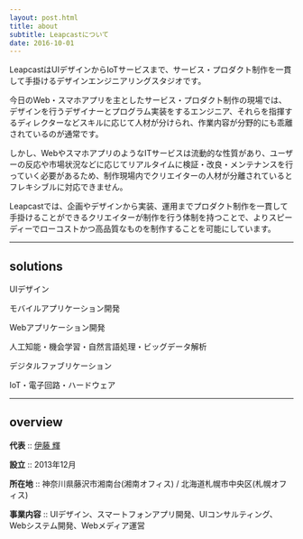 ```yaml
---
layout: post.html
title: about
subtitle: Leapcastについて
date: 2016-10-01
---
```

LeapcastはUIデザインからIoTサービスまで、サービス・プロダクト制作を一貫して手掛けるデザインエンジニアリングスタジオです。

今日のWeb・スマホアプリを主としたサービス・プロダクト制作の現場では、デザインを行うデザイナーとプログラム実装をするエンジニア、それらを指揮するディレクターなどスキルに応じて人材が分けられ、作業内容が分野的にも乖離されているのが通常です。

しかし、WebやスマホアプリのようなITサービスは流動的な性質があり、ユーザーの反応や市場状況などに応じてリアルタイムに検証・改良・メンテナンスを行っていく必要があるため、制作現場内でクリエイターの人材が分離されているとフレキシブルに対応できません。

Leapcastでは、企画やデザインから実装、運用までプロダクト制作を一貫して手掛けることができるクリエイターが制作を行う体制を持つことで、よりスピーディーでローコストかつ高品質なものを制作することを可能にしています。

------

## solutions

UIデザイン

モバイルアプリケーション開発

Webアプリケーション開発

人工知能・機会学習・自然言語処理・ビッグデータ解析

デジタルファブリケーション

IoT・電子回路・ハードウェア

------

## overview

**代表** :: [伊藤 輝](/hikaru)

**設立** :: 2013年12月

**所在地** :: 神奈川県藤沢市湘南台(湘南オフィス) / 北海道札幌市中央区(札幌オフィス)

**事業内容** :: UIデザイン、スマートフォンアプリ開発、UIコンサルティング、Webシステム開発、Webメディア運営

<!-- サービスのコンセプト・ターゲットユーザーを調査・分析した上で、ユーザビリティを最適化しつつ高いデザイン性やトレンドを抑えたモダンなモバイルUIデザインを行います。  -->
